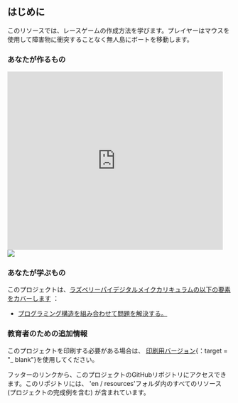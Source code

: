 ## はじめに

このリソースでは、レースゲームの作成方法を学びます。プレイヤーはマウスを使用して障害物に衝突することなく無人島にボートを移動します。

### あなたが作るもの

<div class="scratch-preview">
  <iframe allowtransparency="true" width="485" height="402" src="https://scratch.mit.edu/projects/embed/63957956/?autostart=false" frameborder="0"></iframe>
  <img src="images/boat-final.png">
</div>

### あなたが学ぶもの

このプロジェクトは、[ラズベリーパイデジタルメイクカリキュラムの以下の要素をカバーします](http://rpf.io/curriculum) ：

+ [プログラミング構造を組み合わせて問題を解決する。](https://www.raspberrypi.org/curriculum/programming/builder)

### 教育者のための追加情報

このプロジェクトを印刷する必要がある場合は、 [印刷用バージョン](https://projects.raspberrypi.org/en/projects/boat-race/print){：target = "_ blank"}を使用してください。

フッターのリンクから、このプロジェクトのGitHubリポジトリにアクセスできます。このリポジトリには、 'en / resources'フォルダ内のすべてのリソース (プロジェクトの完成例を含む) が含まれています。